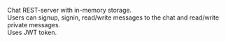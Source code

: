 Chat REST-server with in-memory storage.\
Users can signup, signin, read/write messages to the chat and read/write private messages.\
Uses JWT token.
